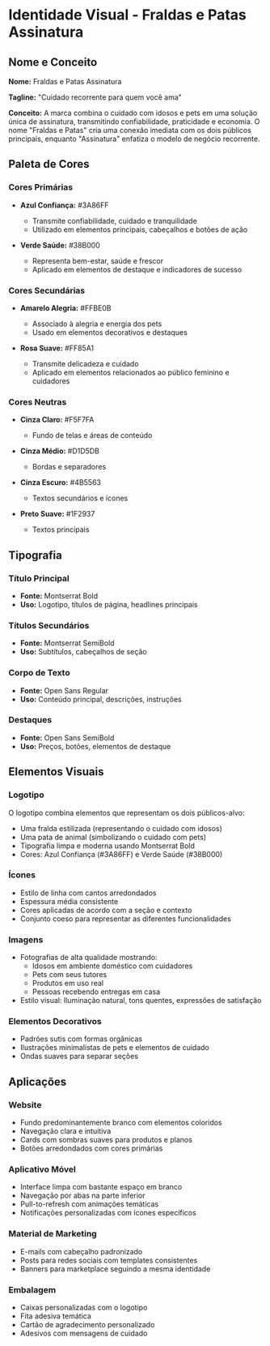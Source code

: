 # Identidade Visual - Fraldas e Patas Assinatura

## Nome e Conceito

**Nome:** Fraldas e Patas Assinatura

**Tagline:** "Cuidado recorrente para quem você ama"

**Conceito:** A marca combina o cuidado com idosos e pets em uma solução única de assinatura, transmitindo confiabilidade, praticidade e economia. O nome "Fraldas e Patas" cria uma conexão imediata com os dois públicos principais, enquanto "Assinatura" enfatiza o modelo de negócio recorrente.

## Paleta de Cores

### Cores Primárias
- **Azul Confiança:** #3A86FF
  - Transmite confiabilidade, cuidado e tranquilidade
  - Utilizado em elementos principais, cabeçalhos e botões de ação

- **Verde Saúde:** #38B000
  - Representa bem-estar, saúde e frescor
  - Aplicado em elementos de destaque e indicadores de sucesso

### Cores Secundárias
- **Amarelo Alegria:** #FFBE0B
  - Associado à alegria e energia dos pets
  - Usado em elementos decorativos e destaques

- **Rosa Suave:** #FF85A1
  - Transmite delicadeza e cuidado
  - Aplicado em elementos relacionados ao público feminino e cuidadores

### Cores Neutras
- **Cinza Claro:** #F5F7FA
  - Fundo de telas e áreas de conteúdo

- **Cinza Médio:** #D1D5DB
  - Bordas e separadores

- **Cinza Escuro:** #4B5563
  - Textos secundários e ícones

- **Preto Suave:** #1F2937
  - Textos principais

## Tipografia

### Título Principal
- **Fonte:** Montserrat Bold
- **Uso:** Logotipo, títulos de página, headlines principais

### Títulos Secundários
- **Fonte:** Montserrat SemiBold
- **Uso:** Subtítulos, cabeçalhos de seção

### Corpo de Texto
- **Fonte:** Open Sans Regular
- **Uso:** Conteúdo principal, descrições, instruções

### Destaques
- **Fonte:** Open Sans SemiBold
- **Uso:** Preços, botões, elementos de destaque

## Elementos Visuais

### Logotipo
O logotipo combina elementos que representam os dois públicos-alvo:
- Uma fralda estilizada (representando o cuidado com idosos)
- Uma pata de animal (simbolizando o cuidado com pets)
- Tipografia limpa e moderna usando Montserrat Bold
- Cores: Azul Confiança (#3A86FF) e Verde Saúde (#38B000)

### Ícones
- Estilo de linha com cantos arredondados
- Espessura média consistente
- Cores aplicadas de acordo com a seção e contexto
- Conjunto coeso para representar as diferentes funcionalidades

### Imagens
- Fotografias de alta qualidade mostrando:
  - Idosos em ambiente doméstico com cuidadores
  - Pets com seus tutores
  - Produtos em uso real
  - Pessoas recebendo entregas em casa
- Estilo visual: Iluminação natural, tons quentes, expressões de satisfação

### Elementos Decorativos
- Padrões sutis com formas orgânicas
- Ilustrações minimalistas de pets e elementos de cuidado
- Ondas suaves para separar seções

## Aplicações

### Website
- Fundo predominantemente branco com elementos coloridos
- Navegação clara e intuitiva
- Cards com sombras suaves para produtos e planos
- Botões arredondados com cores primárias

### Aplicativo Móvel
- Interface limpa com bastante espaço em branco
- Navegação por abas na parte inferior
- Pull-to-refresh com animações temáticas
- Notificações personalizadas com ícones específicos

### Material de Marketing
- E-mails com cabeçalho padronizado
- Posts para redes sociais com templates consistentes
- Banners para marketplace seguindo a mesma identidade

### Embalagem
- Caixas personalizadas com o logotipo
- Fita adesiva temática
- Cartão de agradecimento personalizado
- Adesivos com mensagens de cuidado